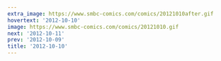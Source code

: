 ```yaml
---
extra_image: https://www.smbc-comics.com/comics/20121010after.gif
hovertext: '2012-10-10'
image: https://www.smbc-comics.com/comics/20121010.gif
next: '2012-10-11'
prev: '2012-10-09'
title: '2012-10-10'
---
```

